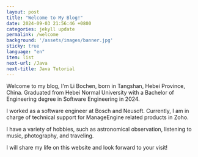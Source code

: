 ```yaml
---
layout: post
title: "Welcome to My Blog!"
date: 2024-09-03 21:56:46 +0800
categories: jekyll update
permalink: /welcome
background: '/assets/images/banner.jpg'
sticky: true
language: "en"
item: list
next-url: /Java
next-title: Java Tutorial
---
```


Welcome to my blog, I'm Li Bochen, born in Tangshan, Hebei Province, China. Graduated from Hebei Normal University with
a Bachelor of Engineering degree in Software Engineering in 2024.

I worked as a software engineer at Bosch and Neusoft. Currently, I am in charge of technical support for ManageEngine related products in Zoho.

I have a variety of hobbies, such as astronomical observation, listening to music, photography, and traveling.

I will share my life on this website and look forward to your visit!
